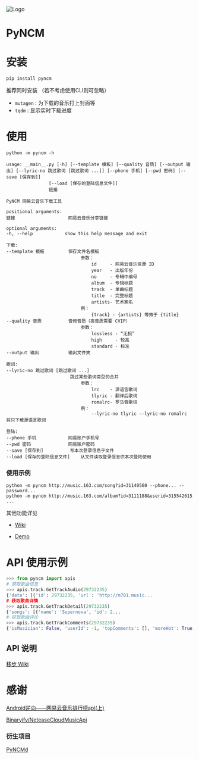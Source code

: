 ![Logo](https://github.com/greats3an/pyncm/raw/master/demos/_logo.png)

# PyNCM

# 安装
    pip install pyncm
推荐同时安装 （若不考虑使用CLI则可忽略）
- `mutagen` : 为下载的音乐打上封面等
- `tqdm`    : 显示实时下载进度

# 使用
    python -m pyncm -h

    usage: __main__.py [-h] [--template 模板] [--quality 音质] [--output 输出] [--lyric-no 跳过歌词 [跳过歌词 ...]] [--phone 手机] [--pwd 密码] [--save [保存到]]
                    [--load [保存的登陆信息文件]]
                    链接

    PyNCM 网易云音乐下载工具

    positional arguments:
    链接                    网易云音乐分享链接

    optional arguments:
    -h, --help            show this help message and exit

    下载:
    --template 模板         保存文件名模板
                                参数：
                                    id     - 网易云音乐资源 ID
                                    year   - 出版年份
                                    no     - 专辑中编号
                                    album  - 专辑标题
                                    track  - 单曲标题
                                    title  - 完整标题
                                    artists- 艺术家名
                                例：
                                    {track} - {artists} 等效于 {title}
    --quality 音质          音频音质（高音质需要 CVIP）
                                参数：
                                    lossless - “无损”
                                    high     - 较高
                                    standard - 标准
    --output 输出           输出文件夹

    歌词:
    --lyric-no 跳过歌词 [跳过歌词 ...]
                            跳过某些歌词类型的合并
                                参数：
                                    lrc    - 源语言歌词
                                    tlyric - 翻译后歌词
                                    romalrc- 罗马音歌词
                                例：
                                    --lyric-no tlyric --lyric-no romalrc 将只下载源语言歌词

    登陆:
    --phone 手机            网易账户手机号
    --pwd 密码              网易账户密码
    --save [保存到]          写本次登录信息于文件
    --load [保存的登陆信息文件]    从文件读取登录信息供本次登陆使用

### 使用示例
    python -m pyncm http://music.163.com/song?id=31140560 --phone... --password...
    python -m pyncm http://music.163.com/album?id=3111188&userid=315542615  ...  

其他功能详见 
- [Wiki](https://github.com/greats3an/pyncm/wiki)

- [Demo](https://github.com/greats3an/pyncm/tree/master/demos)

# API 使用示例
```python
>>> from pyncm import apis
# 获取歌曲信息    
>>> apis.track.GetTrackAudio(29732235)
{'data': [{'id': 29732235, 'url': 'http://m701.music...
# 获取歌曲详情
>>> apis.track.GetTrackDetail(29732235)    
{'songs': [{'name': 'Supernova', 'id': 2...
# 获取歌曲评论
>>> apis.track.GetTrackComments(29732235)    
{'isMusician': False, 'userId': -1, 'topComments': [], 'moreHot': True, 'hotComments': [{'user': {'locationInfo': None, 'liveIn ...
```

## API 说明
[移步 Wiki](https://github.com/greats3an/pyncm/wiki/05---%E6%AD%8C%E6%9B%B2) 

# 感谢
[Android逆向——网易云音乐排行榜api(上)](https://juejin.im/post/6844903586879520775)

[Binaryify/NeteaseCloudMusicApi](https://github.com/Binaryify/NeteaseCloudMusicApi)

### 衍生项目
[PyNCMd](https://github.com/greats3an/pyncmd)
